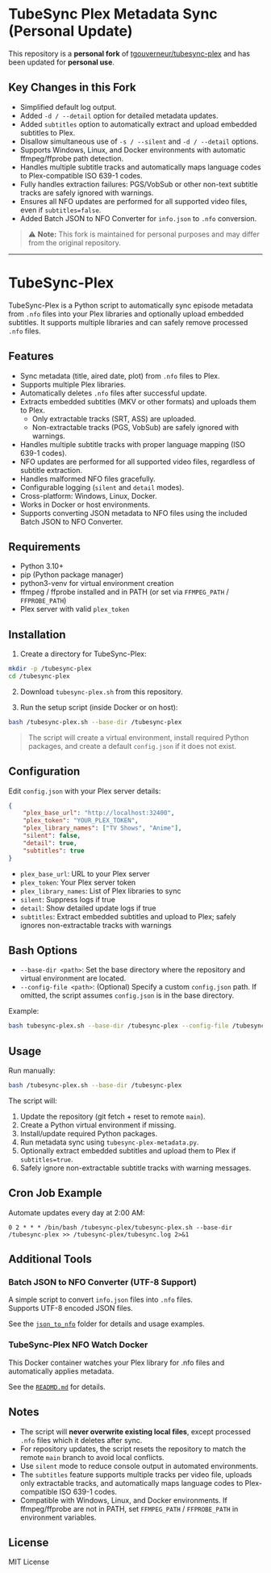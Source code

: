 # TubeSync Plex Metadata Sync (Personal Update)

This repository is a **personal fork** of [tgouverneur/tubesync-plex](https://github.com/tgouverneur/tubesync-plex) and has been updated for **personal use**.

## Key Changes in this Fork
- Simplified default log output.
- Added `-d / --detail` option for detailed metadata updates.
- Added `subtitles` option to automatically extract and upload embedded subtitles to Plex.
- Disallow simultaneous use of `-s / --silent` and `-d / --detail` options.
- Supports Windows, Linux, and Docker environments with automatic ffmpeg/ffprobe path detection.
- Handles multiple subtitle tracks and automatically maps language codes to Plex-compatible ISO 639-1 codes.
- Fully handles extraction failures: PGS/VobSub or other non-text subtitle tracks are safely ignored with warnings.
- Ensures all NFO updates are performed for all supported video files, even if `subtitles=false`.
- Added Batch JSON to NFO Converter for `info.json` to `.nfo` conversion.

> ⚠️ **Note:** This fork is maintained for personal purposes and may differ from the original repository.

---

# TubeSync-Plex

TubeSync-Plex is a Python script to automatically sync episode metadata from `.nfo` files into your Plex libraries and optionally upload embedded subtitles. It supports multiple libraries and can safely remove processed `.nfo` files.

## Features

- Sync metadata (title, aired date, plot) from `.nfo` files to Plex.
- Supports multiple Plex libraries.
- Automatically deletes `.nfo` files after successful update.
- Extracts embedded subtitles (MKV or other formats) and uploads them to Plex.
  - Only extractable tracks (SRT, ASS) are uploaded.
  - Non-extractable tracks (PGS, VobSub) are safely ignored with warnings.
- Handles multiple subtitle tracks with proper language mapping (ISO 639-1 codes).
- NFO updates are performed for all supported video files, regardless of subtitle extraction.
- Handles malformed NFO files gracefully.
- Configurable logging (`silent` and `detail` modes).
- Cross-platform: Windows, Linux, Docker.
- Works in Docker or host environments.
- Supports converting JSON metadata to NFO files using the included Batch JSON to NFO Converter.

## Requirements

- Python 3.10+  
- pip (Python package manager)  
- python3-venv for virtual environment creation  
- ffmpeg / ffprobe installed and in PATH (or set via `FFMPEG_PATH` / `FFPROBE_PATH`)  
- Plex server with valid `plex_token`

## Installation

1. Create a directory for TubeSync-Plex:

```bash
mkdir -p /tubesync-plex
cd /tubesync-plex
```

2. Download `tubesync-plex.sh` from this repository.

3. Run the setup script (inside Docker or on host):

```bash
bash /tubesync-plex.sh --base-dir /tubesync-plex
```

> The script will create a virtual environment, install required Python packages, and create a default `config.json` if it does not exist.

## Configuration

Edit `config.json` with your Plex server details:

```json
{
    "plex_base_url": "http://localhost:32400",
    "plex_token": "YOUR_PLEX_TOKEN",
    "plex_library_names": ["TV Shows", "Anime"],
    "silent": false,
    "detail": true,
    "subtitles": true
}
```

- `plex_base_url`: URL to your Plex server  
- `plex_token`: Your Plex server token  
- `plex_library_names`: List of Plex libraries to sync  
- `silent`: Suppress logs if true  
- `detail`: Show detailed update logs if true  
- `subtitles`: Extract embedded subtitles and upload to Plex; safely ignores non-extractable tracks with warnings

## Bash Options

- `--base-dir <path>`: Set the base directory where the repository and virtual environment are located.  
- `--config-file <path>`: (Optional) Specify a custom `config.json` path. If omitted, the script assumes `config.json` is in the base directory.  

Example:

```bash
bash tubesync-plex.sh --base-dir /tubesync-plex --config-file /tubesync-plex/config.json
```

## Usage

Run manually:

```bash
bash /tubesync-plex.sh --base-dir /tubesync-plex
```

The script will:

1. Update the repository (git fetch + reset to remote `main`).  
2. Create a Python virtual environment if missing.  
3. Install/update required Python packages.  
4. Run metadata sync using `tubesync-plex-metadata.py`.  
5. Optionally extract embedded subtitles and upload them to Plex if `subtitles=true`.
6. Safely ignore non-extractable subtitle tracks with warning messages.

## Cron Job Example

Automate updates every day at 2:00 AM:

```cron
0 2 * * * /bin/bash /tubesync-plex/tubesync-plex.sh --base-dir /tubesync-plex >> /tubesync-plex/tubesync.log 2>&1
```

## Additional Tools

### Batch JSON to NFO Converter (UTF-8 Support)

A simple script to convert `info.json` files into `.nfo` files.  
Supports UTF-8 encoded JSON files.  

See the [`json_to_nfo`](https://github.com/kman0001/tubesync-plex/tree/main/json_to_nfo) folder for details and usage examples.


### TubeSync-Plex NFO Watch Docker

This Docker container watches your Plex library for .nfo files and automatically applies metadata.

See the [`READMD.md`](https://github.com/kman0001/tubesync-plex/blob/main/entrypoint/READMD.md) for details.

## Notes

- The script will **never overwrite existing local files**, except processed `.nfo` files which it deletes after sync.  
- For repository updates, the script resets the repository to match the remote `main` branch to avoid local conflicts.  
- Use `silent` mode to reduce console output in automated environments.  
- The `subtitles` feature supports multiple tracks per video file, uploads only extractable tracks, and automatically maps language codes to Plex-compatible ISO 639-1 codes.  
- Compatible with Windows, Linux, and Docker environments. If ffmpeg/ffprobe are not in PATH, set `FFMPEG_PATH` / `FFPROBE_PATH` in environment variables.

## License

MIT License
